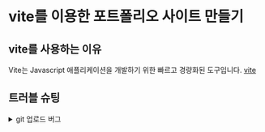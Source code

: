 # vite를 이용한 포트폴리오 사이트 만들기

## vite를 사용하는 이유
Vite는 Javascript 애플리케이션을 개발하기 위한 빠르고 경량화된 도구입니다.
[vite](https://ko.vitejs.dev/)

## 트러블 슈팅
<details>
<summary>git 업로드 버그</summary>

</details>